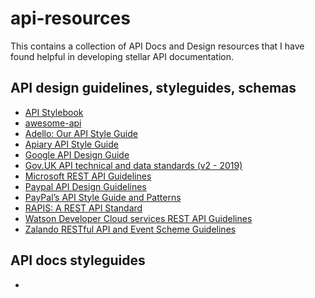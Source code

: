 # api-resources
This contains a collection of API Docs and Design resources that I have found helpful in developing stellar API documentation.

## API design guidelines, styleguides, schemas
* [API Stylebook](http://apistylebook.com/design/guidelines/)
* [awesome-api](https://github.com/Kikobeats/awesome-api/blob/master/README.md)
* [Adello: Our API Style Guide](https://adello.github.io/API-Style-Guide/)
* [Apiary API Style Guide](https://help.apiary.io/tools/style-guide/)
* [Google API Design Guide](http://apistylebook.com/design/guidelines/google-api-design-guide)
* [Gov.UK API technical and data standards (v2 - 2019)](https://www.gov.uk/guidance/gds-api-technical-and-data-standards)
* [Microsoft REST API Guidelines](https://github.com/Microsoft/api-guidelines)
* [Paypal API Design Guidelines](https://github.com/paypal/api-standards/blob/master/api-style-guide.md)
* [PayPal’s API Style Guide and Patterns](https://www.infoq.com/news/2017/09/paypal-api-guide/)
* [RAPIS: A REST API Standard](https://github.com/lambda2/rapis)
* [Watson Developer Cloud services REST API Guidelines](https://github.com/watson-developer-cloud/api-guidelines)
* [Zalando RESTful API and Event Scheme Guidelines](https://opensource.zalando.com/restful-api-guidelines/)

## API docs styleguides
* 

